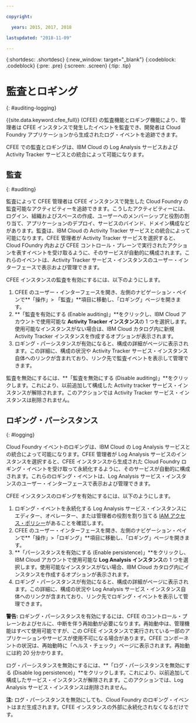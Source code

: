 ```yaml
---

copyright:

  years: 2015, 2017, 2018

lastupdated: "2018-11-09"

---
```


{:shortdesc: .shortdesc}
{:new_window: target="_blank"}
{:codeblock: .codeblock}
{:pre: .pre}
{:screen: .screen}
{:tip: .tip}

# 監査とロギング
{: #auditing-logging}

{{site.data.keyword.cfee_full}} (CFEE) の監査機能とロギング機能により、管理者は CFEE インスタンスで発生したイベントを監査でき、開発者は Cloud Foundry アプリケーションから生成されたログ・イベントを追跡できます。

CFEE での監査とロギングは、IBM Cloud の Log Analysis サービスおよび Activity Tracker サービスとの統合によって可能になります。

## 監査
{: #auditing}

監査によって CFEE 管理者は CFEE インスタンスで発生した Cloud Foundry の監査可能なアクティビティーを追跡できます。こうしたアクティビティーには、ログイン、組織およびスペースの作成、ユーザーへのメンバーシップと役割の割り当て、アプリケーションのデプロイ、サービスのバインド、ドメイン構成などがあります。監査は、IBM Cloud の Activity Tracker サービスとの統合によって可能になります。CFEE 管理者が Activity Tracker サービスを選択すると、Cloud FOundry 内および CFEE コントロール・プレーンで実行されたアクションを表すイベントを受け取るように、そのサービスが自動的に構成されます。これらのイベントは、Activity Tracker サービス・インスタンスのユーザー・インターフェースで表示および管理できます。

CFEE インスタンスの監査を有効にするには、以下のようにします。

1. CFEE のユーザー・インターフェースを開き、左側のナビゲーション・ペインで**「操作」> 「監査」**項目に移動し、「ロギング」ページを開きます。
2. **「監査を有効にする (Enable auditing)」**をクリックし、IBM Cloud アカウントで使用可能な **Activity Tracker インスタンス**の 1 つを選択します。使用可能なインスタンスがない場合は、IBM Cloud カタログ内に新規 Activity Tracker インスタンスを作成するオプションが表示されます。
3.  ロギング・パーシスタンスが有効になると、構成の詳細がページに表示されます。この詳細に、構成の状況や Activity Tracker サービス・インスタンス自体へのリンクが含まれており、リンク先で監査イベントを表示して管理できます。

監査を無効にするには、**「監査を無効にする (Disable auditing)」**をクリックします。これにより、以前追加して構成した Activity tracker サービス・インスタンスが解除されます。このアクションでは Activity Tracker サービス・インスタンスは削除されません。

## ロギング・パーシスタンス
{: #logging}

Cloud Foundry イベントのロギングは、IBM Cloud の Log Analysis サービスとの統合によって可能になります。CFEE 管理者が Log Analysis サービスのインスタンスを選択すると、CFEE インスタンスから生成された Cloud Foundry ロギング・イベントを受け取って永続化するように、そのサービスが自動的に構成されます。これらのロギング・イベントは、Log Analysis サービス・インスタンスのユーザー・インターフェースで表示および管理できます。

CFEE インスタンスのロギングを有効にするには、以下のようにします。

1. ロギング・イベントを永続化する Log Analysis サービス・インスタンスにエディター、オペレーター、または管理者の役割を割り当てる [IAM アクセス・ポリシー](https://console.bluemix.net/iam/#/users)があることを確認します。
2. CFEE のユーザー・インターフェースを開き、左側のナビゲーション・ペインで**「操作」>「ロギング」**項目に移動し、「ロギング」ページを開きます。
3. **「パーシスタンスを有効にする (Enable persistence)」**をクリックし、IBM Cloud アカウントで使用可能な **Log Analysis インスタンス**の 1 つを選択します。使用可能なインスタンスがない場合、IBM Cloud カタログ内にインスタンスを作成するオプションが表示されます。
4. ロギング・パーシスタンスが有効になると、構成の詳細がページに表示されます。この詳細に、構成の状況や Log Analysis サービス・インスタンス自体へのリンクが含まれており、リンク先でロギング・イベントを表示して管理できます。

**警告:** ロギング・パーシスタンスを有効にするには、CFEE のコントロール・プレーンおよびセルに、中断を伴う再始動が必要になります。再始動中は、管理機能はすべて使用可能ですが、この CFEE インスタンスで実行されている一部のアプリケーションやサービスが使用不可になる場合があります。CFEE コンポーネントの状況は、再始動時に「ヘルス・チェック」ページに表示されます。再始動には約 20 分かかります。

ログ・パーシスタンスを無効にするには、**「ログ・パーシスタンスを無効にする (Disable log persistence)」**をクリックします。これにより、以前追加して構成したサービス・インスタンスが解除されます。このアクションでは、Log Analysis サービス・インスタンスは削除されません。

**注:** ログ・パーシスタンスを無効にしても、Cloud Foundry のロギング・イベントはまだ生成されます。CFEE インスタンスの外部に永続化されなくなるだけです。
